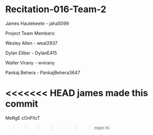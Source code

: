 # Recitation-016-Team-2
James Hautekeete - jaha5099

Project Team Members:

Wesley Allen - weal2937

Dylan Eilber - DylanE415

Walter Virany - wvirany

Pankaj Behera - PankajBehera3647

<<<<<<< HEAD
james made this commit
=======
MeRgE cOnFlIcT
>>>>>>> main
hi
